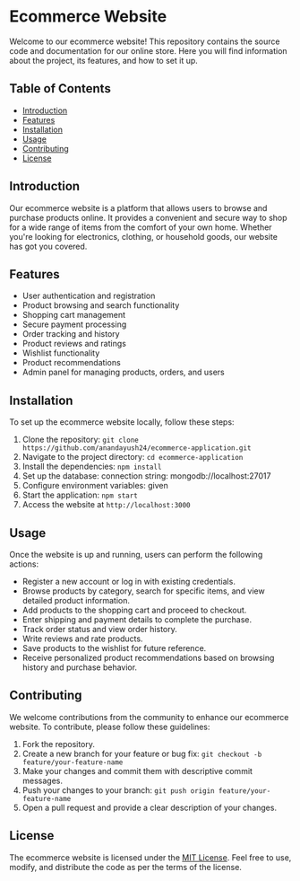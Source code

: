 # Ecommerce Website

Welcome to our ecommerce website! This repository contains the source code and documentation for our online store. Here you will find information about the project, its features, and how to set it up.

## Table of Contents

- [Introduction](#introduction)
- [Features](#features)
- [Installation](#installation)
- [Usage](#usage)
- [Contributing](#contributing)
- [License](#license)

## Introduction

Our ecommerce website is a platform that allows users to browse and purchase products online. It provides a convenient and secure way to shop for a wide range of items from the comfort of your own home. Whether you're looking for electronics, clothing, or household goods, our website has got you covered.

## Features

- User authentication and registration
- Product browsing and search functionality
- Shopping cart management
- Secure payment processing
- Order tracking and history
- Product reviews and ratings
- Wishlist functionality
- Product recommendations
- Admin panel for managing products, orders, and users

## Installation

To set up the ecommerce website locally, follow these steps:

1. Clone the repository: `git clone https://github.com/anandayush24/ecommerce-application.git`
2. Navigate to the project directory: `cd ecommerce-application`
3. Install the dependencies: `npm install`
4. Set up the database: connection string: mongodb://localhost:27017
5. Configure environment variables: given 
6. Start the application: `npm start`
7. Access the website at `http://localhost:3000`

## Usage

Once the website is up and running, users can perform the following actions:

- Register a new account or log in with existing credentials.
- Browse products by category, search for specific items, and view detailed product information.
- Add products to the shopping cart and proceed to checkout.
- Enter shipping and payment details to complete the purchase.
- Track order status and view order history.
- Write reviews and rate products.
- Save products to the wishlist for future reference.
- Receive personalized product recommendations based on browsing history and purchase behavior.

## Contributing

We welcome contributions from the community to enhance our ecommerce website. To contribute, please follow these guidelines:

1. Fork the repository.
2. Create a new branch for your feature or bug fix: `git checkout -b feature/your-feature-name`
3. Make your changes and commit them with descriptive commit messages.
4. Push your changes to your branch: `git push origin feature/your-feature-name`
5. Open a pull request and provide a clear description of your changes.

## License

The ecommerce website is licensed under the [MIT License](LICENSE). Feel free to use, modify, and distribute the code as per the terms of the license.
